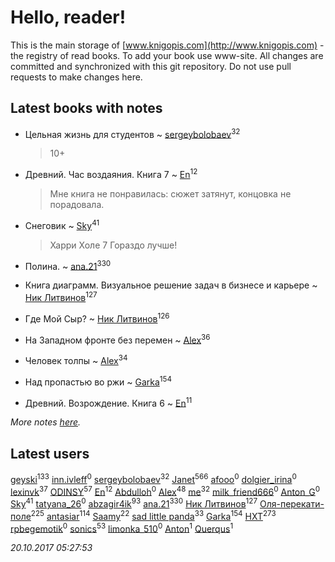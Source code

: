 # Hello, reader!
This is the main storage of [www.knigopis.com](http://www.knigopis.com) - the registry of read books.
To add your book use www-site. All changes are committed and synchronized with this git repository.
Do not use pull requests to make changes here.


## Latest books with notes
* Цельная жизнь для студентов ~ [sergeybolobaev](users/379/37918255-vkontakte)<sup>32</sup>
    > 10+

* Древний. Час воздаяния. Книга 7 ~ [En](users/333/333646551-vkontakte)<sup>12</sup>
    > Мне книга не понравилась: сюжет затянут, концовка не порадовала.

* Снеговик ~ [Sky](users/118/118049897850017649660-google)<sup>41</sup>
    > Харри Холе 7
    > Гораздо лучше!

* Полина. ~ [ana.21](users/107/107655526900000657481-google)<sup>330</sup>

* Книга диаграмм. Визуальное решение задач в бизнесе и карьере ~ [Ник Литвинов](users/241/241974816-vkontakte)<sup>127</sup>

* Где Мой Сыр? ~ [Ник Литвинов](users/241/241974816-vkontakte)<sup>126</sup>

* На Западном фронте без перемен ~ [Alex](users/106/106644083867140961454-google)<sup>36</sup>

* Человек толпы ~ [Alex](users/106/106644083867140961454-google)<sup>34</sup>

* Над пропастью во ржи ~ [Garka](users/115/115753719718250012620-google)<sup>154</sup>

* Древний. Возрождение. Книга 6 ~ [En](users/333/333646551-vkontakte)<sup>11</sup>


_More notes [here](latest_books_with_notes.md)._


## Latest users
[geyski](users/221/221959664-vkontakte)<sup>133</sup> 
[inn.ivleff](users/290/290600514-yandex)<sup>0</sup> 
[sergeybolobaev](users/379/37918255-vkontakte)<sup>32</sup> 
[Janet](users/108/108113656204404967440-google)<sup>566</sup> 
[afooo](users/185/18548259-vkontakte)<sup>0</sup> 
[dolgier_irina](users/502/50218872-vkontakte)<sup>0</sup> 
[lexinvk](users/170/170278332-vkontakte)<sup>37</sup> 
[ODINSY](users/100/100978570902186865324-google)<sup>57</sup> 
[En](users/333/333646551-vkontakte)<sup>12</sup> 
[Abdulloh](users/441/441352480-vkontakte)<sup>0</sup> 
[Alex](users/106/106644083867140961454-google)<sup>48</sup> 
[me](users/381/381417697-yandex)<sup>32</sup> 
[milk_friend666](users/320/320068980-vkontakte)<sup>0</sup> 
[Anton_G](users/108/108312916368903724576-google)<sup>0</sup> 
[Sky](users/118/118049897850017649660-google)<sup>41</sup> 
[tatyana_26](users/152/152918478-vkontakte)<sup>0</sup> 
[abzagir4ik](users/362/3621623-vkontakte)<sup>93</sup> 
[ana.21](users/107/107655526900000657481-google)<sup>330</sup> 
[Ник Литвинов](users/241/241974816-vkontakte)<sup>127</sup> 
[Оля-перекати-поле](users/108/10848515355906827860-mailru)<sup>225</sup> 
[antasiar](users/688/68827372-vkontakte)<sup>114</sup> 
[Saamy](users/115/115226508-vkontakte)<sup>22</sup> 
[sad little panda](users/188/1882525281990290-facebook)<sup>33</sup> 
[Garka](users/115/115753719718250012620-google)<sup>154</sup> 
[HXT](users/100/100002563462782-facebook)<sup>273</sup> 
[rpbegemotik](users/749/74945125-vkontakte)<sup>0</sup> 
[sonics](users/588/5880221-vkontakte)<sup>53</sup> 
[limonka_510](users/708/70819466-vkontakte)<sup>0</sup> 
[Anton](users/100/1007576529-facebook)<sup>1</sup> 
[Querqus](users/165/1659822494090704-facebook)<sup>1</sup> 


_20.10.2017 05:27:53_
